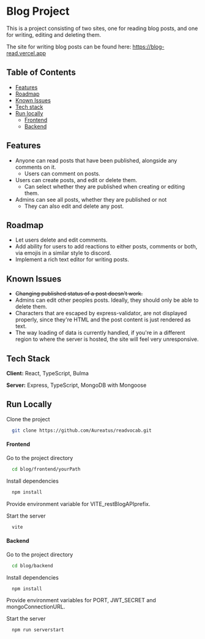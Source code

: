 
# Blog Project
This is a project consisting of two sites, one for reading blog posts, and one for writing, editing and deleting them.

The site for writing blog posts can be found here: https://blog-read.vercel.app

## Table of Contents
* [Features](#features)
* [Roadmap](#roadmap)
* [Known Issues](#known-issues)
* [Tech stack](#tech-stack)
* [Run locally](#run-locally)
  * [Frontend](#frontend)
  * [Backend](#backend)



## Features
- Anyone can read posts that have been published, alongside any comments on it.
  - Users can comment on posts.
- Users can create posts, and edit or delete them.
  - Can select whether they are published when creating or editing them.
- Admins can see all posts, whether they are published or not
  - They can also edit and delete any post.

## Roadmap

- Let users delete and edit comments.
- Add ability for users to add reactions to either posts, comments or both, via emojis in a similar style to discord.
- Implement a rich text editor for writing posts.

## Known Issues

- ~~Changing published status of a post doesn't work.~~
- Admins can edit other peoples posts. Ideally, they should only be able to delete them.
- Characters that are escaped by express-validator, are not displayed properly, since they're HTML and the post content is just rendered as text.
- The way loading of data is currently handled, if you're in a different region to where the server is hosted, the site will feel very unresponsive.

## Tech Stack

**Client:** React, TypeScript, Bulma

**Server:** Express, TypeScript, MongoDB with Mongoose


## Run Locally

Clone the project

```bash
  git clone https://github.com/Aureatus/readvocab.git
```

#### Frontend
Go to the project directory

```bash
  cd blog/frontend/yourPath
```

Install dependencies

```bash
  npm install
```

Provide environment variable for VITE_restBlogAPIprefix.

Start the server

```bash
  vite
```

#### Backend
Go to the project directory

```bash
  cd blog/backend
```

Install dependencies

```bash
  npm install
```

Provide environment variables for PORT, JWT_SECRET and mongoConnectionURL.

Start the server

```bash
  npm run serverstart
```

